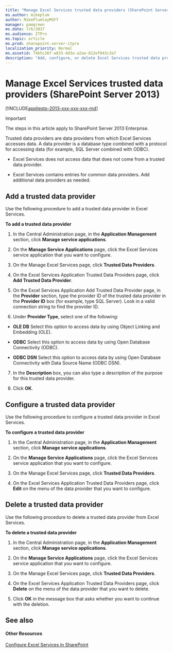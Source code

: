 ```yaml
---
title: "Manage Excel Services trusted data providers (SharePoint Server 2013)"
ms.author: mikeplum
author: MikePlumleyMSFT
manager: pamgreen
ms.date: 7/6/2017
ms.audience: ITPro
ms.topic: article
ms.prod: sharepoint-server-itpro
localization_priority: Normal
ms.assetid: 74b5c26f-a033-4d3a-a2ae-812ef043c3a7
description: "Add, configure, or delete Excel Services trusted data providers in SharePoint Server."
---
```


# Manage Excel Services trusted data providers (SharePoint Server 2013)

[!INCLUDE[appliesto-2013-xxx-xxx-xxx-md](../includes/appliesto-2013-xxx-xxx-xxx-md.md)]
  
> [!IMPORTANT]
> The steps in this article apply to SharePoint Server 2013 Enterprise. 
  
Trusted data providers are data providers from which Excel Services accesses data. A data provider is a database type combined with a protocol for accessing data (for example, SQL Server combined with ODBC). 
  
- Excel Services does not access data that does not come from a trusted data provider.
    
- Excel Services contains entries for common data providers. Add additional data providers as needed.
    
    
## Add a trusted data provider
<a name="proc1"> </a>

Use the following procedure to add a trusted data provider in Excel Services.
  
 **To add a trusted data provider**
  
1. In the Central Administration page, in the **Application Management** section, click **Manage service applications**.
    
2. On the **Manage Service Applications** page, click the Excel Services service application that you want to configure. 
    
3. On the Manage Excel Services page, click **Trusted Data Providers**.
    
4. On the Excel Services Application Trusted Data Providers page, click **Add Trusted Data Provider**.
    
5. On the Excel Services Application Add Trusted Data Provider page, in the **Provider** section, type the provider ID of the trusted data provider in the **Provider ID** box (for example, type SQL Server). Look in a valid connection string to find the provider ID. 
    
6. Under **Provider Type**, select one of the following:
    
  - **OLE DB** Select this option to access data by using Object Linking and Embedding (OLE). 
    
  - **ODBC** Select this option to access data by using Open Database Connectivity (ODBC). 
    
  - **ODBC DSN** Select this option to access data by using Open Database Connectivity with Data Source Name (ODBC DSN). 
    
7. In the **Description** box, you can also type a description of the purpose for this trusted data provider. 
    
8. Click **OK**.
    
## Configure a trusted data provider
<a name="proc2"> </a>

Use the following procedure to configure a trusted data provider in Excel Services.
  
 **To configure a trusted data provider**
  
1. In the Central Administration page, in the **Application Management** section, click **Manage service applications**.
    
2. On the **Manage Service Applications** page, click the Excel Services service application that you want to configure. 
    
3. On the Manage Excel Services page, click **Trusted Data Providers**.
    
4. On the Excel Services Application Trusted Data Providers page, click **Edit** on the menu of the data provider that you want to configure. 
    
## Delete a trusted data provider
<a name="proc3"> </a>

Use the following procedure to delete a trusted data provider from Excel Services.
  
 **To delete a trusted data provider**
  
1. In the Central Administration page, in the **Application Management** section, click **Manage service applications**.
    
2. On the **Manage Service Applications** page, click the Excel Services service application that you want to configure. 
    
3. On the Manage Excel Services page, click **Trusted Data Providers**.
    
4. On the Excel Services Application Trusted Data Providers page, click **Delete** on the menu of the data provider that you want to delete. 
    
5. Click **OK** in the message box that asks whether you want to continue with the deletion. 
    
## See also
<a name="proc3"> </a>

#### Other Resources

[Configure Excel Services in SharePoint](/SharePoint/administration/configure-excel-services)

